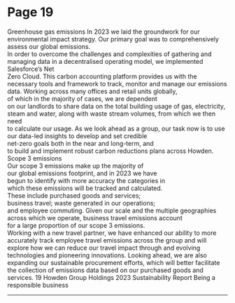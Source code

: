 # Page 19

Greenhouse gas emissions 
In 2023 we laid the groundwork for our environmental 
impact strategy. Our primary goal was to 
comprehensively assess our global emissions.  
In order to overcome the challenges and complexities 
of gathering and managing data in a decentralised 
operating model, we implemented Salesforce’s Net  
Zero Cloud. 
This carbon accounting platform provides us with the 
necessary tools and framework to track, monitor and 
manage our emissions data. 
Working across many offices and retail units globally,  
of which in the majority of cases, we are dependent  
on our landlords to share data on the total building 
usage of gas, electricity, steam and water, along with 
waste stream volumes, from which we then need  
to calculate our usage. 
As we look ahead as a group, our task now is to use  
our data-led insights to develop and set credible  
net-zero goals both in the near and long-term, and  
to build and implement robust carbon reductions 
plans across Howden.
Scope 3 emissions    
Our scope 3 emissions make up the majority of  
our global emissions footprint, and in 2023 we have  
begun to identify with more accuracy the categories in  
which these emissions will be tracked and calculated.  
These include purchased goods and services;  
business travel; waste generated in our operations;  
and employee commuting. 
Given our scale and the multiple geographies across 
which we operate, business travel emissions account  
for a large proportion of our scope 3 emissions.  
Working with a new travel partner, we have enhanced 
our ability to more accurately track employee travel 
emissions across the group and will explore how we 
can reduce our travel impact through and evolving 
technologies and pioneering innovations.
Looking ahead, we are also expanding our sustainable 
procurement efforts, which will better facilitate the 
collection of emissions data based on our purchased 
goods and services.
19
 Howden Group Holdings 2023 Sustainability Report 
Being a responsible business


---